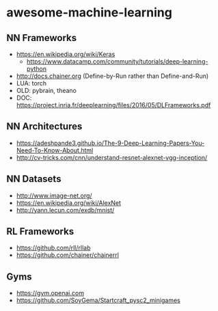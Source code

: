 # awesome-machine-learning

## NN Frameworks
- https://en.wikipedia.org/wiki/Keras
   - https://www.datacamp.com/community/tutorials/deep-learning-python
- http://docs.chainer.org (Define-by-Run rather than Define-and-Run)
- LUA: torch
- OLD: pybrain, theano
- DOC: https://project.inria.fr/deeplearning/files/2016/05/DLFrameworks.pdf

## NN Architectures
- https://adeshpande3.github.io/The-9-Deep-Learning-Papers-You-Need-To-Know-About.html
- http://cv-tricks.com/cnn/understand-resnet-alexnet-vgg-inception/

## NN Datasets
- http://www.image-net.org/
- https://en.wikipedia.org/wiki/AlexNet
- http://yann.lecun.com/exdb/mnist/

## RL Frameworks
- https://github.com/rll/rllab
- https://github.com/chainer/chainerrl

## Gyms
- https://gym.openai.com
- https://github.com/SoyGema/Startcraft_pysc2_minigames
